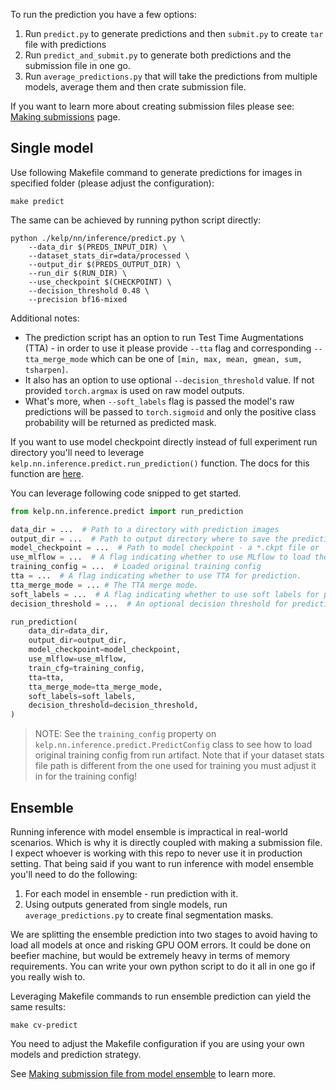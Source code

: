 To run the prediction you have a few options:

1. Run `predict.py` to generate predictions and then `submit.py` to create `tar` file with predictions
2. Run `predict_and_submit.py` to generate both predictions and the submission file in one go.
3. Run `average_predictions.py` that will take the predictions from multiple models, average them and then crate submission file.

If you want to learn more about creating submission files please see: [Making submissions](submissions.md) page.

## Single model

Use following Makefile command to generate predictions for images in specified folder (please adjust the configuration):

```shell
make predict
```

The same can be achieved by running python script directly:

```shell
python ./kelp/nn/inference/predict.py \
    --data_dir $(PREDS_INPUT_DIR) \
    --dataset_stats_dir=data/processed \
    --output_dir $(PREDS_OUTPUT_DIR) \
    --run_dir $(RUN_DIR) \
    --use_checkpoint $(CHECKPOINT) \
    --decision_threshold 0.48 \
    --precision bf16-mixed
```

Additional notes:

* The prediction script has an option to run Test Time Augmentations (TTA) - in order to use it please provide
`--tta` flag and corresponding `--tta_merge_mode` which can be one of `[min, max, mean, gmean, sum, tsharpen]`.
* It also has an option to use optional `--decision_threshold` value. If not provided `torch.argmax` is used on raw
model outputs.
* What's more, when `--soft_labels` flag is passed the model's raw predictions will be passed to `torch.sigmoid`
and only the positive class probability will be returned as predicted mask.

If you want to use model checkpoint directly instead of full experiment run directory you'll need to leverage
`kelp.nn.inference.predict.run_prediction()` function. The docs for this function are
[here](../api_ref/nn/inference/predict.md).

You can leverage following code snipped to get started.

```python
from kelp.nn.inference.predict import run_prediction

data_dir = ...  # Path to a directory with prediction images
output_dir = ...  # Path to output directory where to save the predictions
model_checkpoint = ...  # Path to model checkpoint - a *.ckpt file or  MLFlow `model` directory
use_mlflow = ...  # A flag indicating whether to use MLflow to load the model. `True` if checkpoint path is MLFlow model directory.
training_config = ...  # Loaded original training config
tta = ...  # A flag indicating whether to use TTA for prediction.
tta_merge_mode = ... # The TTA merge mode.
soft_labels = ...  # A flag indicating whether to use soft labels for prediction.
decision_threshold = ...  # An optional decision threshold for prediction. `torch.argmax` will be used by default.

run_prediction(
    data_dir=data_dir,
    output_dir=output_dir,
    model_checkpoint=model_checkpoint,
    use_mlflow=use_mlflow,
    train_cfg=training_config,
    tta=tta,
    tta_merge_mode=tta_merge_mode,
    soft_labels=soft_labels,
    decision_threshold=decision_threshold,
)
```

> NOTE: See the `training_config` property on `kelp.nn.inference.predict.PredictConfig` class
> to see how to load original training config from run artifact. Note that if your dataset stats file path is
> different from the one used for training you must adjust it in for the training config!

## Ensemble

Running inference with model ensemble is impractical in real-world scenarios.
Which is why it is directly coupled with making a submission file. I expect whoever is working with this repo
to never use it in production setting. That being said if you want to run inference with model ensemble you'll
need to do the following:

1. For each model in ensemble - run prediction with it.
2. Using outputs generated from single models, run `average_predictions.py` to create final segmentation masks.

We are splitting the ensemble prediction into two stages to avoid having to load all models at once
and risking GPU OOM errors. It could be done on beefier machine, but would be extremely heavy in terms
of memory requirements. You can write your own python script to do it all in one go if you really wish to.

Leveraging Makefile commands to run ensemble prediction can yield the same results:

```shell
make cv-predict
```

You need to adjust the Makefile configuration if you are using your own models and prediction strategy.

See [Making submission file from model ensemble](submissions.md#ensemble) to learn more.
